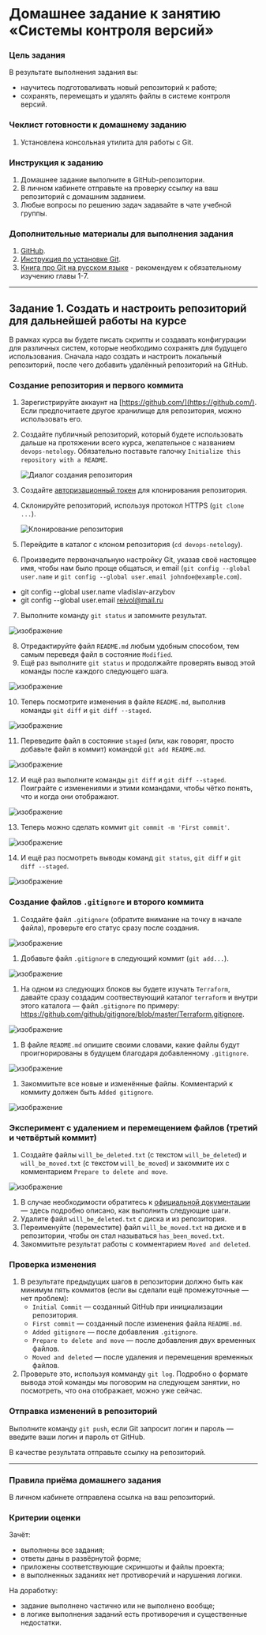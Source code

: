 # Домашнее задание к занятию «Системы контроля версий»

### Цель задания

В результате выполнения задания вы: 

* научитесь подготоваливать новый репозиторий к работе;
* сохранять, перемещать и удалять файлы в системе контроля версий.  


### Чеклист готовности к домашнему заданию

1. Установлена консольная утилита для работы с Git.


### Инструкция к заданию

1. Домашнее задание выполните в GitHub-репозитории. 
2. В личном кабинете отправьте на проверку ссылку на ваш репозиторий с домашним заданием.
3. Любые вопросы по решению задач задавайте в чате учебной группы.


### Дополнительные материалы для выполнения задания

1. [GitHub](https://github.com/).
2. [Инструкция по установке Git](https://git-scm.com/downloads).
3. [Книга про  Git на русском языке](https://git-scm.com/book/ru/v2/) - рекомендуем к обязательному изучению главы 1-7.
   
   
------

## Задание 1. Создать и настроить репозиторий для дальнейшей работы на курсе

В рамках курса вы будете писать скрипты и создавать конфигурации для различных систем, которые необходимо сохранять для будущего использования. 
Сначала надо создать и настроить локальный репозиторий, после чего добавить удалённый репозиторий на GitHub.

### Создание репозитория и первого коммита

1. Зарегистрируйте аккаунт на [https://github.com/](https://github.com/). Если предпочитаете другое хранилище для репозитория, можно использовать его.
2. Создайте публичный репозиторий, который будете использовать дальше на протяжении всего курса, желательное с названием `devops-netology`.
   Обязательно поставьте галочку `Initialize this repository with a README`. 
   
    ![Диалог создания репозитория](img/github-new-repo-1.jpg)
    
3. Создайте [авторизационный токен](https://docs.github.com/en/authentication/keeping-your-account-and-data-secure/creating-a-personal-access-token) для клонирования репозитория.
4. Склонируйте репозиторий, используя протокол HTTPS (`git clone ...`).
 
    ![Клонирование репозитория](img/github-clone-repo-https.jpg)
    
5. Перейдите в каталог с клоном репозитория (`cd devops-netology`).
6. Произведите первоначальную настройку Git, указав своё настоящее имя, чтобы нам было проще общаться, и email (`git config --global user.name` и `git config --global user.email johndoe@example.com`).

- git config --global user.name vladislav-arzybov
- git config --global user.email reivol@mail.ru
   
7. Выполните команду `git status` и запомните результат.

![изображение](https://github.com/user-attachments/assets/c5d1dba8-0472-4ea0-b2f3-f2df05b25fce)
   
8. Отредактируйте файл `README.md` любым удобным способом, тем самым переведя файл в состояние `Modified`.
9. Ещё раз выполните `git status` и продолжайте проверять вывод этой команды после каждого следующего шага.

![изображение](https://github.com/user-attachments/assets/693a3b7d-92a1-438b-bc56-917e4d98e795)

10. Теперь посмотрите изменения в файле `README.md`, выполнив команды `git diff` и `git diff --staged`.

![изображение](https://github.com/user-attachments/assets/c7bcf66f-5502-41d4-a719-4e3b358cd514)

11. Переведите файл в состояние `staged` (или, как говорят, просто добавьте файл в коммит) командой `git add README.md`.

![изображение](https://github.com/user-attachments/assets/bb6c7079-e575-4101-a5ff-acc5451bd300)

12. И ещё раз выполните команды `git diff` и `git diff --staged`. Поиграйте с изменениями и этими командами, чтобы чётко понять, что и когда они отображают.

![изображение](https://github.com/user-attachments/assets/7a4111b3-ee95-4948-9602-28f9ebf973f6)

13. Теперь можно сделать коммит `git commit -m 'First commit'`.

![изображение](https://github.com/user-attachments/assets/7362a8ea-0064-4318-a4fd-55e405058445)

14. И ещё раз посмотреть выводы команд `git status`, `git diff` и `git diff --staged`.

![изображение](https://github.com/user-attachments/assets/253abb9f-d698-49e4-bed3-27bf07ca6484)


### Создание файлов `.gitignore` и второго коммита

1. Создайте файл `.gitignore` (обратите внимание на точку в начале файла), проверьте его статус сразу после создания.

![изображение](https://github.com/user-attachments/assets/84024e5f-47ca-48e2-aac1-a935bdd73627)
   
1. Добавьте файл `.gitignore` в следующий коммит (`git add...`).

![изображение](https://github.com/user-attachments/assets/a2dc77e8-7ebc-4308-9bb0-b56133bcbb8f)

1. На одном из следующих блоков вы будете изучать `Terraform`, давайте сразу создадим соотвествующий каталог `terraform` и внутри этого каталога — файл `.gitignore` по примеру: https://github.com/github/gitignore/blob/master/Terraform.gitignore.

![изображение](https://github.com/user-attachments/assets/a00f4d6b-3241-4b39-b33a-91ef6a173425)

1. В файле `README.md` опишите своими словами, какие файлы будут проигнорированы в будущем благодаря добавленному `.gitignore`.

![изображение](https://github.com/user-attachments/assets/84247ae5-0a6a-47cc-80ff-39bcd53cfc3a)

1. Закоммитьте все новые и изменённые файлы. Комментарий к коммиту должен быть `Added gitignore`.

![изображение](https://github.com/user-attachments/assets/e11b9f01-1c31-480e-bcdf-e2a41f4ce5e9)

### Эксперимент с удалением и перемещением файлов (третий и четвёртый коммит)

1. Создайте файлы `will_be_deleted.txt` (с текстом `will_be_deleted`) и `will_be_moved.txt` (с текстом `will_be_moved`) и закоммите их с комментарием `Prepare to delete and move`.

![изображение](https://github.com/user-attachments/assets/fa898cb3-9f41-4403-9dd1-962d9c1848de)

1. В случае необходимости обратитесь к [официальной документации](https://git-scm.com/book/ru/v2/Основы-Git-Запись-изменений-в-репозиторий) — здесь подробно описано, как выполнить следующие шаги. 
1. Удалите файл `will_be_deleted.txt` с диска и из репозитория. 
1. Переименуйте (переместите) файл `will_be_moved.txt` на диске и в репозитории, чтобы он стал называться `has_been_moved.txt`.
1. Закоммитьте результат работы с комментарием `Moved and deleted`.

### Проверка изменения

1. В результате предыдущих шагов в репозитории должно быть как минимум пять коммитов (если вы сделали ещё промежуточные — нет проблем):
    * `Initial Commit` — созданный GitHub при инициализации репозитория. 
    * `First commit` — созданный после изменения файла `README.md`.
    * `Added gitignore` — после добавления `.gitignore`.
    * `Prepare to delete and move` — после добавления двух временных файлов.
    * `Moved and deleted` — после удаления и перемещения временных файлов. 
2. Проверьте это, используя комманду `git log`. Подробно о формате вывода этой команды мы поговорим на следующем занятии, но посмотреть, что она отображает, можно уже сейчас.

### Отправка изменений в репозиторий

Выполните команду `git push`, если Git запросит логин и пароль — введите ваши логин и пароль от GitHub. 

В качестве результата отправьте ссылку на репозиторий. 

----

### Правила приёма домашнего задания

В личном кабинете отправлена ссылка на ваш репозиторий.


### Критерии оценки

Зачёт:

* выполнены все задания;
* ответы даны в развёрнутой форме;
* приложены соответствующие скриншоты и файлы проекта;
* в выполненных заданиях нет противоречий и нарушения логики.

На доработку:

* задание выполнено частично или не выполнено вообще;
* в логике выполнения заданий есть противоречия и существенные недостатки. 
